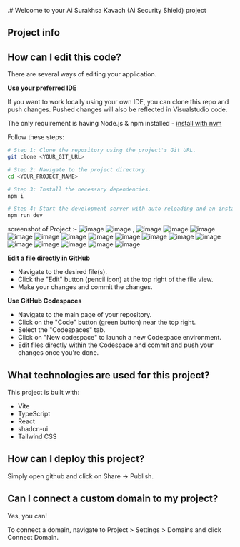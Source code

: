 .# Welcome to your Ai Surakhsa Kavach (Ai Security Shield) project

## Project info

## How can I edit this code?

There are several ways of editing your application.

**Use your preferred IDE**

If you want to work locally using your own IDE, you can clone this repo and push changes. Pushed changes will also be reflected in Visualstudio code.

The only requirement is having Node.js & npm installed - [install with nvm](https://github.com/nvm-sh/nvm#installing-and-updating)

Follow these steps:

```sh
# Step 1: Clone the repository using the project's Git URL.
git clone <YOUR_GIT_URL>

# Step 2: Navigate to the project directory.
cd <YOUR_PROJECT_NAME>

# Step 3: Install the necessary dependencies.
npm i

# Step 4: Start the development server with auto-reloading and an instant preview.
npm run dev
```
screenshot of Project :- ![image](https://github.com/user-attachments/assets/89b503f2-924f-4ba4-a530-c5a584fdea63)
![image](https://github.com/user-attachments/assets/d74479fe-a8eb-411b-9794-ad5d04ba8f55) , ![image](https://github.com/user-attachments/assets/b526db44-6319-4846-9a41-950e58693667) ![image](https://github.com/user-attachments/assets/5343b46b-c1d6-4998-aca4-b19939d56096)
![image](https://github.com/user-attachments/assets/50e2b5d3-1a94-40f0-852c-ab3381906350)  ![image](https://github.com/user-attachments/assets/c02866a0-e4c6-45c8-9327-a95fc3d4dff8)  ![image](https://github.com/user-attachments/assets/09c8f71d-1ce5-442b-8bb4-b3eb64414009) ![image](https://github.com/user-attachments/assets/b168e592-e531-431b-8583-f6c50879fd35) ![image](https://github.com/user-attachments/assets/4bc951cf-4952-452a-b69f-a0ce1208ebfa) ![image](https://github.com/user-attachments/assets/7942a1c7-244c-49e2-804b-c6a68c4fd3ae) ![image](https://github.com/user-attachments/assets/0d1eb67b-25ff-4db6-93f9-ff166fe54e20) ![image](https://github.com/user-attachments/assets/934d25dc-b468-42cb-af51-faa9fb3e2d42) ![image](https://github.com/user-attachments/assets/22376b5c-7925-4d36-b065-fd1a6b6c7b1e)
![image](https://github.com/user-attachments/assets/425f02c0-c8b1-48ba-a0f5-cd9fdddd1c2c) ![image](https://github.com/user-attachments/assets/88fb31f5-4409-4d7e-9ec6-a6d05712a60c) ![image](https://github.com/user-attachments/assets/6053fd9b-86d4-4750-8c5a-012899992041) ![image](https://github.com/user-attachments/assets/d4e4b674-1ca0-4fed-bcb0-84cb108f1b93) ![image](https://github.com/user-attachments/assets/226396dd-9c36-4437-ad6a-0f718e8b23c7)


**Edit a file directly in GitHub**

- Navigate to the desired file(s).
- Click the "Edit" button (pencil icon) at the top right of the file view.
- Make your changes and commit the changes.

**Use GitHub Codespaces**

- Navigate to the main page of your repository.
- Click on the "Code" button (green button) near the top right.
- Select the "Codespaces" tab.
- Click on "New codespace" to launch a new Codespace environment.
- Edit files directly within the Codespace and commit and push your changes once you're done.

## What technologies are used for this project?

This project is built with:

- Vite
- TypeScript
- React
- shadcn-ui
- Tailwind CSS

## How can I deploy this project?

Simply open github and click on Share -> Publish.

## Can I connect a custom domain to my project?

Yes, you can!

To connect a domain, navigate to Project > Settings > Domains and click Connect Domain.
